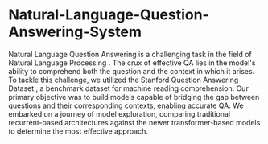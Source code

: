 # Natural-Language-Question-Answering-System

Natural Language Question Answering is a challenging task in the field of Natural Language Processing . The crux of effective QA lies in the model's ability to comprehend both the question and the context in which it arises. To tackle this challenge, we utilized the Stanford Question Answering Dataset , a benchmark dataset for machine reading comprehension.
Our primary objective was to build models capable of bridging the gap between questions and their corresponding contexts, enabling accurate QA. We embarked on a journey of model exploration, comparing traditional recurrent-based architectures against the newer transformer-based models to determine the most effective approach.

